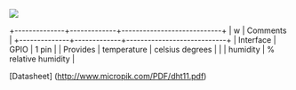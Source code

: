![](http://whitecatboard.org/git/dht11.jpg)

+--------------+-------------+----------------------------+
|      w                     | Comments                   |
+--------------+-------------+----------------------------+
| Interface    | GPIO        | 1 pin                      |
| Provides     | temperature | celsius degrees            |
|              | humidity    | % relative humidity        |

[Datasheet] (http://www.micropik.com/PDF/dht11.pdf)